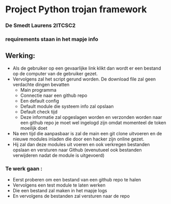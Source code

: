 # Project Python trojan framework
### De Smedt Laurens 2ITCSC2

### requirements staan in het mapje info
## Werking:

- Als de gebruiker op een gevaarlijke link klikt dan wordt er een bestand op de computer van de gebruiker gezet.
- Vervolgens zal het script gerund worden. De download file zal geen verdachte dingen bevatten
    - Main programma 
    - Connectie naar een github repo
    - Een default config 
    - Default module die systeem info zal opslaan
    - Default check tijd
    - Deze informatie zal opgeslagen worden en verzonden worden naar een github repo je moet wel ingelogd zijn omdat momenteel de token moeilijk doet
 - Na een tijd die aanpasbaar is zal de main een git clone uitvoeren en de nieuwe modules inladen die door een hacker zijn online gezet. 
 - Hij zal dan deze modules uit voeren en ook verkregen bestanden opslaan en versturen naar Github (evenutueel ook bestanden verwijderen nadat de module is uitgevoerd) 



### Te werk gaan : 
- Eerst proberen om een bestand van een github repo te halen 
- Vervolgens een test module te laten werken 
- Die een bestand zal maken in het mapje logs 
- En vervolgens de bestanden zal versturen naar de repo